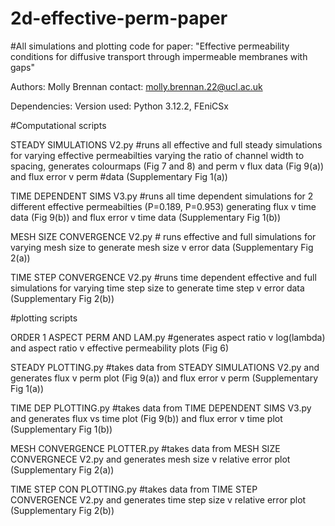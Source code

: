 # 2d-effective-perm-paper
#All simulations and plotting code for paper: "Effective permeability conditions for diffusive transport through impermeable membranes with gaps" 

Authors: Molly Brennan contact: molly.brennan.22@ucl.ac.uk

Dependencies:
Version used: Python 3.12.2, FEniCSx

#Computational scripts

STEADY SIMULATIONS V2.py #runs all effective and full steady simulations for varying effective permeabilties varying the ratio of channel width to spacing, generates colourmaps (Fig 7 and 8) and perm v flux data (Fig 9(a)) and flux error v perm #data (Supplementary Fig 1(a))

TIME DEPENDENT SIMS V3.py #runs all time dependent simulations for 2 different effective permeabilties (P=0.189, P=0.953) generating flux v time data (Fig 9(b)) and flux error v time data (Supplementary Fig 1(b))

MESH SIZE CONVERGENCE V2.py # runs effective and full simulations for varying mesh size to generate mesh size v error data (Supplementary Fig 2(a))

TIME STEP CONVERGENCE V2.py #runs time dependent effective and full simulations for varying time step size to generate time step v error data (Supplementary Fig 2(b))


#plotting scripts

ORDER 1 ASPECT PERM AND LAM.py #generates aspect ratio v log(lambda) and aspect ratio v effective permeability plots (Fig 6)

STEADY PLOTTING.py #takes data from STEADY SIMULATIONS V2.py and generates flux v perm plot (Fig 9(a)) and flux error v perm (Supplementary Fig 1(a))

TIME DEP PLOTTING.py #takes data from TIME DEPENDENT SIMS V3.py and generates flux vs time plot (Fig 9(b)) and flux error v time plot (Supplementary Fig 1(b))  

MESH CONVERGENCE PLOTTER.py #takes data from MESH SIZE CONVERGNECE V2.py and generates mesh size v relative error plot (Supplementary Fig 2(a))

TIME STEP CON PLOTTING.py #takes data from TIME STEP CONVERGENCE V2.py and generates time step size v relative error plot (Supplementary Fig 2(b))



